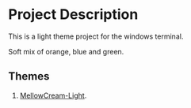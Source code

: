 # Project Description #

This is a light theme project for the windows terminal.

Soft mix of orange, blue and green.


## Themes ##

1. [MellowCream-Light](https://github.com/siralomarahmed/MellowCream-Themes/blob/main/MellowCream-Light/Windows-Terminal/settings.json).